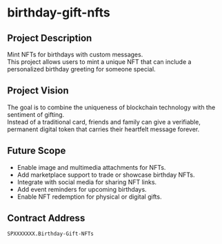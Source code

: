 # birthday-gift-nfts

## Project Description
Mint NFTs for birthdays with custom messages.  
This project allows users to mint a unique NFT that can include a personalized birthday greeting for someone special.

## Project Vision
The goal is to combine the uniqueness of blockchain technology with the sentiment of gifting.  
Instead of a traditional card, friends and family can give a verifiable, permanent digital token that carries their heartfelt message forever.

## Future Scope
- Enable image and multimedia attachments for NFTs.
- Add marketplace support to trade or showcase birthday NFTs.
- Integrate with social media for sharing NFT links.
- Add event reminders for upcoming birthdays.
- Enable NFT redemption for physical or digital gifts.

## Contract Address
`SPXXXXXXX.Birthday-Gift-NFTs`
